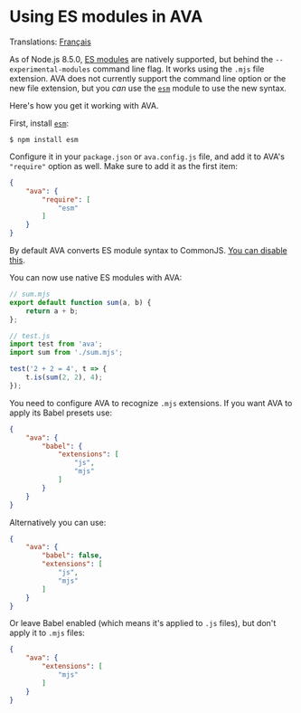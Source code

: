 # Using ES modules in AVA

Translations: [Français](https://github.com/avajs/ava-docs/blob/master/fr_FR/docs/recipes/es-modules.md)

As of Node.js 8.5.0, [ES modules](http://2ality.com/2017/09/native-esm-node.html) are natively supported, but behind the `--experimental-modules` command line flag. It works using the `.mjs` file extension. AVA does not currently support the command line option or the new file extension, but you *can* use the [`esm`](https://github.com/standard-things/esm) module to use the new syntax.

Here's how you get it working with AVA.

First, install [`esm`](https://github.com/standard-things/esm):

```
$ npm install esm
```

Configure it in your `package.json` or `ava.config.js` file, and add it to AVA's `"require"` option as well. Make sure to add it as the first item:

```json
{
	"ava": {
		"require": [
			"esm"
		]
	}
}
```

By default AVA converts ES module syntax to CommonJS. [You can disable this](./babel.md#preserve-es-module-syntax).

You can now use native ES modules with AVA:

```js
// sum.mjs
export default function sum(a, b) {
	return a + b;
};
```

```js
// test.js
import test from 'ava';
import sum from './sum.mjs';

test('2 + 2 = 4', t => {
	t.is(sum(2, 2), 4);
});
```

You need to configure AVA to recognize `.mjs` extensions. If you want AVA to apply its Babel presets use:

```json
{
	"ava": {
		"babel": {
			"extensions": [
				"js",
				"mjs"
			]
		}
	}
}
```

Alternatively you can use:

```json
{
	"ava": {
		"babel": false,
		"extensions": [
			"js",
			"mjs"
		]
	}
}
```

Or leave Babel enabled (which means it's applied to `.js` files), but don't apply it to `.mjs` files:

```json
{
	"ava": {
		"extensions": [
			"mjs"
		]
	}
}
```
